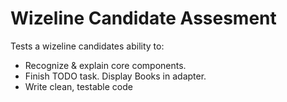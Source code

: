 # Wizeline Candidate Assesment

Tests a wizeline candidates ability to:

- Recognize & explain core components.
- Finish TODO task. Display Books in adapter.
- Write clean, testable code
